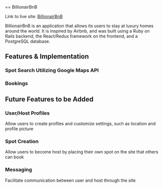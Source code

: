 == BillionairBnB

Link to live site: [BillionairBnB](billionairbnb.herokuapp.com)

BillionairBnB is an application that allows its users to stay at luxury homes around the world. It is inspired by Airbnb, and was built using a Ruby on Rails backend, the React/Redux framework on the frontend, and a PostgreSQL database.

## Features & Implementation

### Spot Search Utilizing Google Maps API

### Bookings

## Future Features to be Added

### User/Host Profiles

Allow users to create profiles and customize settings, such as location and profile picture

### Spot Creation

Allow users to become host by placing their own spot on the site that others can book

### Messaging

Facilitate communication between user and host through the site
